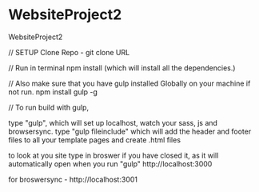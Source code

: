 # WebsiteProject2
WebsiteProject2


// SETUP Clone Repo - git clone URL

// Run in terminal npm install (which will install all the dependencies.)

// Also make sure that you have gulp installed Globally on your machine if not run. npm install gulp -g

// To run build with gulp,

type "gulp", which will set up localhost, watch your sass, js and browsersync. type "gulp fileinclude" which will add the header and footer files to all your template pages and create .html files

to look at you site type in broswer if you have closed it, as it will automatically open when you run "gulp" http://localhost:3000

for broswersync - http://localhost:3001
